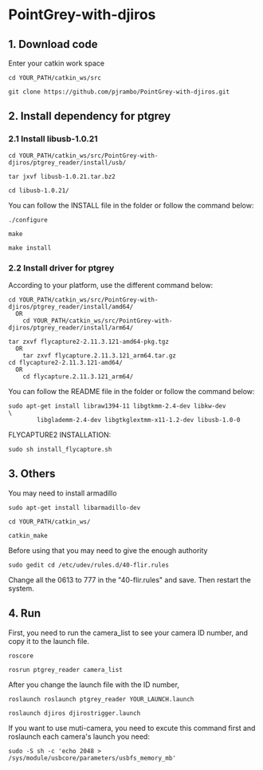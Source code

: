 # PointGrey-with-djiros
## 1. Download code  
   Enter your catkin work space  
```
cd YOUR_PATH/catkin_ws/src  
  
git clone https://github.com/pjrambo/PointGrey-with-djiros.git
```
## 2. Install dependency for ptgrey
### 2.1 Install libusb-1.0.21  
```
cd YOUR_PATH/catkin_ws/src/PointGrey-with-djiros/ptgrey_reader/install/usb/  
  
tar jxvf libusb-1.0.21.tar.bz2  
  
cd libusb-1.0.21/  
```  
You can follow the INSTALL file in the folder or follow the command below:  
```
./configure  
  
make  
  
make install  
```
### 2.2 Install driver for ptgrey  
According to your platform, use the different command below:
```
cd YOUR_PATH/catkin_ws/src/PointGrey-with-djiros/ptgrey_reader/install/amd64/  
  OR  
    cd YOUR_PATH/catkin_ws/src/PointGrey-with-djiros/ptgrey_reader/install/arm64/
```
  
```
tar zxvf flycapture2-2.11.3.121-amd64-pkg.tgz  
  OR  
    tar zxvf flycapture.2.11.3.121_arm64.tar.gz  
cd flycapture2-2.11.3.121-amd64/  
  OR  
    cd flycapture.2.11.3.121_arm64/
```
You can follow the README file in the folder or follow the command below:  
```
sudo apt-get install libraw1394-11 libgtkmm-2.4-dev libkw-dev                   \
        libglademm-2.4-dev libgtkglextmm-x11-1.2-dev libusb-1.0-0
```  
FLYCAPTURE2 INSTALLATION:
```
sudo sh install_flycapture.sh
```
## 3. Others  
You may need to install armadillo
```
sudo apt-get install libarmadillo-dev  
```
```
cd YOUR_PATH/catkin_ws/  
  
catkin_make
```
Before using that you may need to give the enough authority  
```
sudo gedit cd /etc/udev/rules.d/40-flir.rules
```  
Change all the 0613 to 777 in the "40-flir.rules" and save.
Then restart the system.
## 4. Run  
First, you need to run the camera_list to see your camera ID number, and copy it to the launch file.  
```
roscore  
  
rosrun ptgrey_reader camera_list
```
After you change the launch file with the ID number,  
```
roslaunch roslaunch ptgrey_reader YOUR_LAUNCH.launch  
  
roslaunch djiros djirostrigger.launch
```
If you want to use muti-camera, you need to excute this command first and roslaunch each camera's launch you need:  
```
sudo -S sh -c 'echo 2048 > /sys/module/usbcore/parameters/usbfs_memory_mb'  
```
